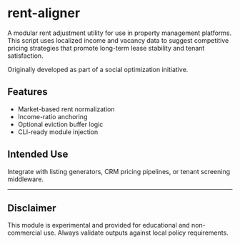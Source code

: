 # rent-aligner

A modular rent adjustment utility for use in property management platforms. This script uses localized income and vacancy data to suggest competitive pricing strategies that promote long-term lease stability and tenant satisfaction.

Originally developed as part of a social optimization initiative.

## Features
- Market-based rent normalization
- Income-ratio anchoring
- Optional eviction buffer logic
- CLI-ready module injection

## Intended Use
Integrate with listing generators, CRM pricing pipelines, or tenant screening middleware.

---

## Disclaimer
This module is experimental and provided for educational and non-commercial use. Always validate outputs against local policy requirements.
